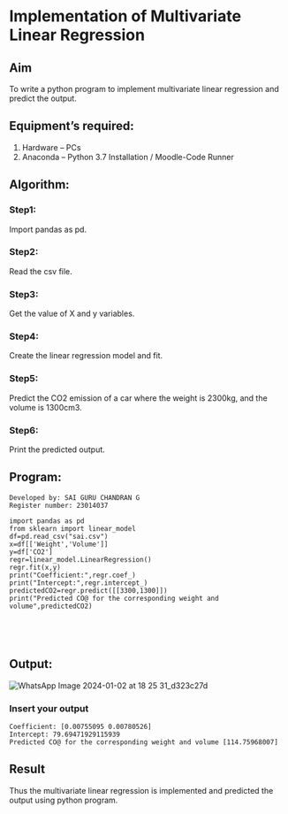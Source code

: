 # Implementation of Multivariate Linear Regression
## Aim
To write a python program to implement multivariate linear regression and predict the output.
## Equipment’s required:
1.	Hardware – PCs
2.	Anaconda – Python 3.7 Installation / Moodle-Code Runner
## Algorithm:
### Step1: 
Import pandas as pd.
### Step2: 
Read the csv file.
### Step3: 
Get the value of X and y variables.
### Step4: 
Create the linear regression model and fit.
### Step5: 
Predict the CO2 emission of a car where the weight is 2300kg, and the volume is 1300cm3.
### Step6: 
Print the predicted output.

## Program:
```
Developed by: SAI GURU CHANDRAN G
Register number: 23014037

import pandas as pd
from sklearn import linear_model
df=pd.read_csv("sai.csv")
x=df[['Weight','Volume']]
y=df['CO2']
regr=linear_model.LinearRegression()
regr.fit(x,y)
print("Coefficient:",regr.coef_)
print("Intercept:",regr.intercept_)
predictedCO2=regr.predict([[3300,1300]])
print("Predicted CO@ for the corresponding weight and volume",predictedCO2)





```
## Output:
![WhatsApp Image 2024-01-02 at 18 25 31_d323c27d](https://github.com/Saiguruchandran/Multivariate-Linear-Regression/assets/144870946/7c37fb69-aaf1-4471-89be-d88e1fe9d7d9)

### Insert your output
```
Coefficient: [0.00755095 0.00780526]
Intercept: 79.69471929115939
Predicted CO@ for the corresponding weight and volume [114.75968007]
```
## Result
Thus the multivariate linear regression is implemented and predicted the output using python program.
